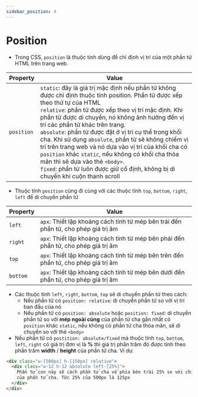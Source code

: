 ```yaml
---
sidebar_position: 4
---
```


# Position

- Trong CSS, `position` là thuộc tính dùng để chỉ định vị trí của một phần tử HTML trên trang web.

| Property   | Value                                                                                                                                                                                                                                                                                                                                                                                                                                                                                                                                                                                                                               |
| ---------- | ----------------------------------------------------------------------------------------------------------------------------------------------------------------------------------------------------------------------------------------------------------------------------------------------------------------------------------------------------------------------------------------------------------------------------------------------------------------------------------------------------------------------------------------------------------------------------------------------------------------------------------- |
| `position` | `static`: đây là giá trị mặc định nếu phần tử không được chỉ định thuộc tính position. Phần tử được xếp theo thứ tự của HTML<br />`relative`: phần tử được xếp theo vị trí mặc định. Khi phần tử được di chuyển, nó không ảnh hưởng đến vị trí các phần tử khác trên trang.<br />`absolute`: phần tử được đặt ở vị trí cụ thể trong khối cha. Khi sử dụng `absolute`, phần tử sẽ không chiếm vị trí trên trang web và nó dựa vào vị trí của khối cha có `position` khác `static`, nếu không có khối cha thỏa mãn thì sẽ dựa vào thẻ `<body>`.<br />`fixed`: phần tử luôn được giữ cố định, không bị di chuyển khi cuộn thanh scroll |

- Thuộc tính `position` cũng đi cùng với các thuộc tính `top`, `bottom`, `right`, `left` để di chuyển phần tử

| Property | Value                                                                              |
| -------- | ---------------------------------------------------------------------------------- |
| `left`   | `apx`: Thiết lập khoảng cách tính từ mép bên trái đến phần tử, cho phép giá trị âm |
| `right`  | `apx`: Thiết lập khoảng cách tính từ mép bên phải đến phần tử, cho phép giá trị âm |
| `top`    | `apx`: Thiết lập khoảng cách tính từ mép bên trên đến phần tử, cho phép giá trị âm |
| `bottom` | `apx`: Thiết lập khoảng cách tính từ mép bên dưới đến phần tử, cho phép giá trị âm |

- Các thuộc tính `left`, `right`, `bottom`, `top` sẽ di chuyển phần tử theo cách:
  - Nếu phần tử có `position: relative`: di chuyển phần tử so với vị trí ban đầu của nó
  - Nếu phần tử có `position: absolute` hoặc `position: fixed`: di chuyển phần tử so với **mép ngoài cùng** của phần tử cha gần nhất có `position` khác `static`, nếu không có phần tử cha thỏa mãn, sẽ di chuyển so với thẻ `<body>`
- Nếu phần tử có `postition: absolute/fixed` mà thuộc tính `top`, `bottom`, `left`, `right` có giá trị đơn vị là **%** thì giá trị phần trăm đó được tính theo phần trăm **width** / **height** của phần tử cha. Ví dụ:

```html
<div class="w-[500px] h-[150px] relative">
  <div class="w-12 h-12 absolute left-[25%]">
    Phần tử con này sẽ cách phần tử cha về phía bên trái 25% so với chiều dài
    của phần tử cha. Tức 25% của 500px là 125px
  </div>
</div>
```
